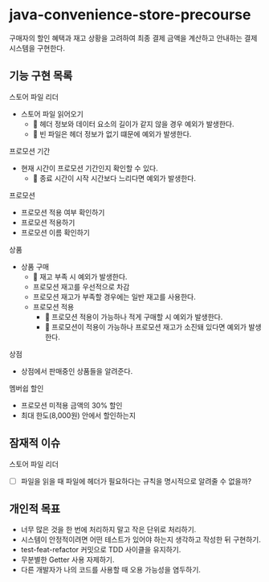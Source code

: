 # java-convenience-store-precourse
구매자의 할인 혜택과 재고 상황을 고려하여 최종 결제 금액을 계산하고 안내하는 결제 시스템을 구현한다.

## 기능 구현 목록

스토어 파일 리더
- 스토어 파일 읽어오기
  - 🚩 헤더 정보와 데이터 요소의 길이가 같지 않을 경우 예외가 발생한다.
  - 🚩 빈 파일은 헤더 정보가 없기 떄문에 예외가 발생한다.

프로모션 기간
- 현재 시간이 프로모션 기간인지 확인할 수 있다.
  - 🚩 종료 시간이 시작 시간보다 느리다면 예외가 발생한다.
  
프로모션
- 프로모션 적용 여부 확인하기
- 프로모션 적용하기
- 프로모션 이름 확인하기

상품
- 상품 구매
  - 🚩 재고 부족 시 예외가 발생한다.
  - 프로모션 재고를 우선적으로 차감
  - 프로모션 재고가 부족할 경우에는 일반 재고를 사용한다.
  - 프로모션 적용
    - 🚩 프로모션 적용이 가능하나 적게 구매할 시 예외가 발생한다.
    - 🚩 프로모션이 적용이 가능하나 프로모션 재고가 소진돼 있다면 예외가 발생한다.

상점
- 상점에서 판매중인 상품들을 알려준다.

멤버쉽 할인
  - 프로모션 미적용 금액의 30% 할인
  - 최대 한도(8,000원) 안에서 할인하는지

## 잠재적 이슈

스토어 파일 리더
- [ ] 파일을 읽을 때 파일에 헤더가 필요하다는 규칙을 명시적으로 알려줄 수 없을까?

## 개인적 목표
* 너무 많은 것을 한 번에 처리하지 말고 작은 단위로 처리하기.
* 시스템이 안정적이려면 어떤 테스트가 있어야 하는지 생각하고 작성한 뒤 구현하기.
* test-feat-refactor 커밋으로 TDD 사이클을 유지하기.
* 무분별한 Getter 사용 자제하기.
* 다른 개발자가 나의 코드를 사용할 때 오용 가능성을 염두하기.